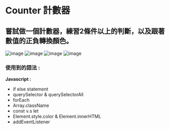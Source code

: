 # Counter 計數器
**嘗試做一個計數器，練習2條件以上的判斷，以及跟著數值的正負轉換顏色。**
---
![image](https://raw.githubusercontent.com/TYTforCoding/FrontEnd-Practice/edit/main/2_Counter/demo/1.png?raw=true "Project")
![image](https://raw.githubusercontent.com/TYTforCoding/FrontEnd-Practice/edit/main/2_Counter/demo/2.png "Increase 1")
![image](https://raw.githubusercontent.com/TYTforCoding/FrontEnd-Practice/edit/main/2_Counter/demo/5.png "Reset")
![image](https://raw.githubusercontent.com/TYTforCoding/FrontEnd-Practice/edit/main/2_Counter/demo/4.png "Decrease -1")

### 使用到的語法 : 
**Javascript :**
  * if else statement
  * querySelector & querySelectorAll
  * forEach
  * Array.className
  * const v.s let
  * Element.style.color & Element.innerHTML
  * addEventListener

